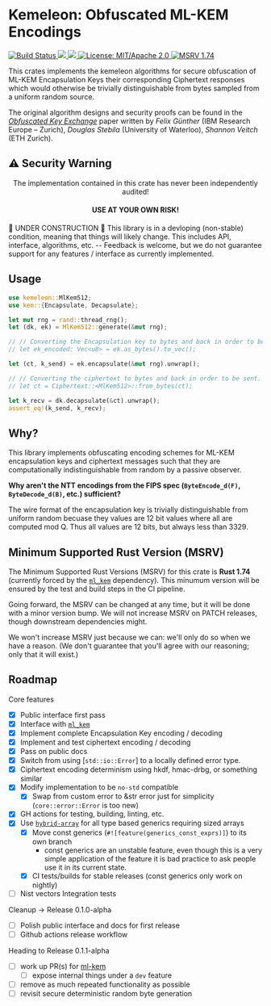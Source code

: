 # Kemeleon: Obfuscated ML-KEM Encodings

<p>
  <a href="https://github.com/jmwample/kemeleon/actions/workflows/rust.yml">
    <img src="https://github.com/jmwample/kemeleon/actions/workflows/rust.yml/badge.svg?branch=main" alt="Build Status">
  </a>
  <a href="https://codecov.io/gh/jmwample/kemeleon" >
    <img src="https://codecov.io/gh/jmwample/kemeleon/graph/badge.svg?token=0lMlrA32xd"/>
  </a>
  <a href="https://deps.rs/repo/github/jmwample/kemeleon">
    <img src="https://deps.rs/repo/github/jmwample/kemeleon/status.svg">
  </a>
  <a href="https://doc.rust-lang.org/1.6.0/complement-project-faq.html#why-dual-mitasl2-license">
    <img src="https://img.shields.io/badge/license-MIT%2FApache--2.0-blue" alt="License: MIT/Apache 2.0">
  </a>
  <a href="https://github.com/jmwample/kemeleon#minimum-supported-rust-version-msrv">
    <img src="https://img.shields.io/badge/MSRV-1.74+-blue.svg" alt="MSRV 1.74">
  </a>
</p>

This crates implements the kemeleon algorithms for secure obfuscation of ML-KEM
Encapsulation Keys their corresponding Ciphertext responses which would otherwise
be trivially distinguishable from bytes sampled from a uniform random source.

The original algorithm designs and security proofs can be found in the
[_Obfuscated Key Exchange_](https://eprint.iacr.org/2024/1086.pdf)
paper written by _Felix Günther_ (IBM Research Europe – Zurich), _Douglas Stebila_ (University of Waterloo), _Shannon Veitch_ (ETH Zurich).

## ⚠️ Security Warning
<center>
The implementation contained in this crate has never been independently audited!

<h4><b>USE AT YOUR OWN RISK!</b></h4>
</center>


🚧  UNDER CONSTRUCTION  🚧
This library is in a devloping (non-stable) condition, meaning that things will likely change. This includes
API, interface, algorithms, etc. -- Feedback is welcome, but we do not guarantee support for any features /
interface as currently implemented.

## Usage

```rust ignore
use kemeleon::MlKem512;
use kem::{Encapsulate, Decapsulate};

let mut rng = rand::thread_rng();
let (dk, ek) = MlKem512::generate(&mut rng);

// // Converting the Encapsulation key to bytes and back in order to be sent.
// let ek_encoded: Vec<u8> = ek.as_bytes().to_vec();

let (ct, k_send) = ek.encapsulate(&mut rng).unwrap();

// // Converting the ciphertext to bytes and back in order to be sent.
// let ct = Ciphertext::<MlKem512>::from_bytes(ct);

let k_recv = dk.decapsulate(&ct).unwrap();
assert_eq!(k_send, k_recv);
```

## Why?

This library implements obfuscating encoding schemes for ML-KEM encapsulation
keys and ciphertext messages such that they are computationally indistinguishable
from random by a passive observer.

**Why aren't the NTT encodings from the FIPS spec (`ByteEncode_d(F)`, `ByteDecode_d(B)`, etc.) sufficient?**

The wire format of the encapsulation key is trivially distinguishable from uniform
random becuase they values are 12 bit values where all are computed mod Q. Thus
all values are 12 bits, but always less than 3329.

## Minimum Supported Rust Version (MSRV)

The Minimum Supported Rust Versions (MSRV) for this crate is **Rust 1.74**
(currently forced by the [`ml_kem`](https://docs.rs/ml-kem/latest/ml_kem/) dependency).
This minumum version will be ensured by the test and build steps in the CI pipeline.

Going forward, the MSRV can be changed at any time, but it will be done with
a minor version bump. We will not increase MSRV on PATCH releases, though
downstream dependencies might.

We won't increase MSRV just because we can: we'll only do so when we have a
reason. (We don't guarantee that you'll agree with our reasoning; only that
it will exist.)

## Roadmap

Core features

- [x] Public interface first pass
- [x] Interface with [`ml_kem`](https://docs.rs/ml-kem/latest)
- [x] Implement complete Encapsulation Key encoding / decoding
- [x] Implement and test ciphertext encoding / decoding
- [x] Pass on public docs
- [x] Switch from using [`std::io::Error`] to a locally defined error type.
- [x] Ciphertext encoding determinism using hkdf, hmac-drbg, or something similar
- [x] Modify implementation to be `no-std` compatible
  - [x] Swap from custom error to &str error just for simplicity (`core::error::Error` is too new)
- [x] GH actions for testing, building, linting, etc.
- [x] Use [`hybrid-array`](https://docs.rs/hybrid-array/0.2.0-rc.9/hybrid_array/) for
  all type based generics requiring sized arrays
  - [x] Move const generics (`#![feature(generics_const_exprs)]`) to its own branch
    - const generics are an unstable feature, even though this is a very simple
      application of the feature it is bad practice to ask people use it in its current state.
  - [x] CI tests/builds for stable releases (const generics only work on nightly)
- [ ] Nist vectors Integration tests

Cleanup -> Release 0.1.0-alpha

- [ ] Polish public interface and docs for first release
- [ ] Github actions release workflow

Heading to Release 0.1.1-alpha

- [ ] work up PR(s) for [ml-kem](https://docs.rs/ml-kem/latest/ml_kem/)
  - [ ] expose internal things under a `dev` feature
- [ ] remove as much repeated functionality as possible
- [ ] revisit secure deterministic random byte generation

